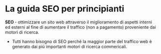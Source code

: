 # La guida SEO per principianti

<b> SEO </b> - ottimizzare un sito web attraverso il miglioramento di aspetti interni ed esterni al fine di aumentare il traffico (non a pagamento) proveniente dai motori di ricerca. 

+ Tutti hanno bisogno di SEO perché la maggior parte del traffico web è generato dai più importanti motori di ricerca commericali. 